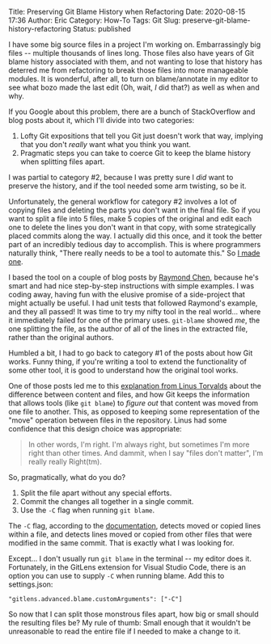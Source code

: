 Title: Preserving Git Blame History when Refactoring
Date: 2020-08-15 17:36
Author: Eric
Category: How-To
Tags: Git
Slug: preserve-git-blame-history-refactoring
Status: published

I have some big source files in a project I'm working on. Embarrassingly big
files -- multiple thousands of lines long. Those files also have years of Git
blame history associated with them, and not wanting to lose that history has
deterred me from refactoring to break those files into more manageable modules.
It is wonderful, after all, to turn on blame/annotate in my editor to see what
bozo made the last edit (Oh, wait, *I* did that?) as well as when and why.

If you Google about this problem, there are a bunch of StackOverflow and blog
posts about it, which I'll divide into two categories:

1. Lofty Git expositions that tell you Git just doesn't work that way, implying
   that you don't *really* want what you think you want.
2. Pragmatic steps you can take to coerce Git to keep the blame history when
   splitting files apart.

I was partial to category #2, because I was pretty sure I *did* want to
preserve the history, and if the tool needed some arm twisting, so be it.

Unfortunately, the general workflow for category #2 involves a lot of copying
files and deleting the parts you don't want in the final file. So if you want
to split a file into 5 files, make 5 copies of the original and edit each one
to delete the lines you don't want in that copy, with some strategically placed
commits along the way. I actually did this once, and it took the better part of
an incredibly tedious day to accomplish. This is where programmers naturally
think, "There really needs to be a tool to automate this." So [I made
one](https://github.com/genericmoniker/git-split).

I based the tool on a couple of blog posts by [Raymond
Chen](https://devblogs.microsoft.com/oldnewthing/author/oldnewthing), because
he's smart and had nice step-by-step instructions with simple examples. I was
coding away, having fun with the elusive promise of a side-project that might
actually be useful. I had unit tests that followed Raymond's example, and they
all passed! It was time to try my nifty tool in the real world... where it
immediately failed for one of the primary uses. `git-blame` showed *me*, the
one splitting the file, as the author of all of the lines in the extracted
file, rather than the original authors.

Humbled a bit, I had to go back to category #1 of the posts about how Git
works. Funny thing, if you're writing a tool to extend the functionality of
some other tool, it is good to understand how the original tool works.

One of those posts led me to this [explanation from Linus
Torvalds](http://web.archive.org/web/20090423040902/http://article.gmane.org/gmane.comp.version-control.git/217)
about the difference between content and files, and how Git keeps the
information that allows tools (like `git blame`) to *figure out* that content
was moved from one file to another. This, as opposed to keeping some
representation of the "move" operation between files in the repository. Linus
had some confidence that this design choice was appropriate:

> In other words, I'm right. I'm always right, but sometimes I'm more right
than other times. And dammit, when I say "files don't matter", I'm really
really Right(tm).

So, pragmatically, what do you do?

1. Split the file apart without any special efforts.
2. Commit the changes all together in a single commit.
3. Use the `-C` flag when running `git blame`.

The `-C` flag, according to the
[documentation](https://git-scm.com/docs/git-blame), detects moved or copied
lines within a file, and detects lines moved or copied from other files that
were modified in the same commit. That is exactly what I was looking for.

Except... I don't usually run `git blame` in the terminal -- my editor does
it. Fortunately, in the GitLens extension for Visual Studio Code, there is an
option you can use to supply `-C` when running blame. Add this to
settings.json:

```
"gitlens.advanced.blame.customArguments": ["-C"]
```

So now that I can split those monstrous files apart, how big or small should
the resulting files be? My rule of thumb: Small enough that it wouldn't be
unreasonable to read the entire file if I needed to make a change to it.
